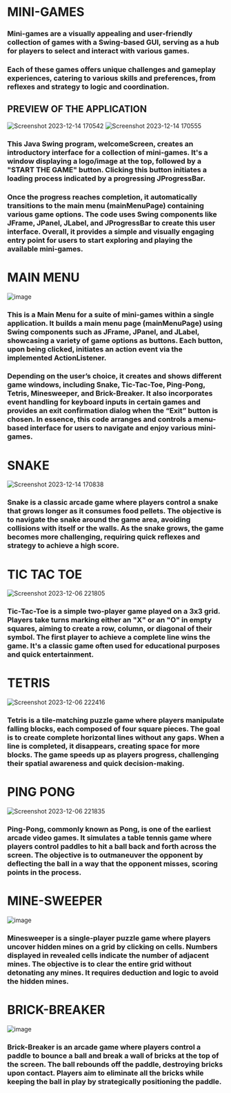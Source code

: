 # MINI-GAMES
### Mini-games are a visually appealing and user-friendly collection of games with a Swing-based GUI, serving as a hub for players to select and interact with various games.
### Each of these games offers unique challenges and gameplay experiences, catering to various skills and preferences, from reflexes and strategy to logic and coordination.
## PREVIEW OF THE APPLICATION
![Screenshot 2023-12-14 170542](https://github.com/kenthzy/mini-games/assets/122461133/0b30c1c1-ecc7-4f87-bf0e-c7523ffa0557)
![Screenshot 2023-12-14 170555](https://github.com/kenthzy/mini-games/assets/122461133/b9ab7e79-9cb5-4930-9f88-97915b093edb)
### This Java Swing program, welcomeScreen, creates an introductory interface for a collection of mini-games. It's a window displaying a logo/image at the top, followed by a "START THE GAME" button. Clicking this button initiates a loading process indicated by a progressing JProgressBar. 
### Once the progress reaches completion, it automatically transitions to the main menu (mainMenuPage) containing various game options. The code uses Swing components like JFrame, JPanel, JLabel, and JProgressBar to create this user interface. Overall, it provides a simple and visually engaging entry point for users to start exploring and playing the available mini-games.

## 
# MAIN MENU
![image](https://github.com/kenthzy/mini-games/assets/122461133/9011d1a5-1944-4884-a8ca-a55e0e308572)
### This is a Main Menu for a suite of mini-games within a single application. It builds a main menu page (mainMenuPage) using Swing components such as JFrame, JPanel, and JLabel, showcasing a variety of game options as buttons. Each button, upon being clicked, initiates an action event via the implemented ActionListener. 
### Depending on the user’s choice, it creates and shows different game windows, including Snake, Tic-Tac-Toe, Ping-Pong, Tetris, Minesweeper, and Brick-Breaker. It also incorporates event handling for keyboard inputs in certain games and provides an exit confirmation dialog when the “Exit” button is chosen. In essence, this code arranges and controls a menu-based interface for users to navigate and enjoy various mini-games.
##
# SNAKE
![Screenshot 2023-12-14 170838](https://github.com/kenthzy/mini-games/assets/122461133/7d65e01d-ec18-4dfd-aa07-f656047ba4cc)
### Snake is a classic arcade game where players control a snake that grows longer as it consumes food pellets. The objective is to navigate the snake around the game area, avoiding collisions with itself or the walls. As the snake grows, the game becomes more challenging, requiring quick reflexes and strategy to achieve a high score.
##
# TIC TAC TOE
![Screenshot 2023-12-06 221805](https://github.com/kenthzy/mini-games/assets/122461133/2a4a434b-2a34-4464-9fae-c69a379dfb90)
### Tic-Tac-Toe is a simple two-player game played on a 3x3 grid. Players take turns marking either an "X" or an "O" in empty squares, aiming to create a row, column, or diagonal of their symbol. The first player to achieve a complete line wins the game. It's a classic game often used for educational purposes and quick entertainment.
##
# TETRIS
![Screenshot 2023-12-06 222416](https://github.com/kenthzy/mini-games/assets/122461133/353344f4-9283-495a-be7c-40427c737699)
### Tetris is a tile-matching puzzle game where players manipulate falling blocks, each composed of four square pieces. The goal is to create complete horizontal lines without any gaps. When a line is completed, it disappears, creating space for more blocks. The game speeds up as players progress, challenging their spatial awareness and quick decision-making.
##
# PING PONG
![Screenshot 2023-12-06 221835](https://github.com/kenthzy/mini-games/assets/122461133/4e869de7-ee6a-43e5-8bc3-26e9b442efff)
### Ping-Pong, commonly known as Pong, is one of the earliest arcade video games. It simulates a table tennis game where players control paddles to hit a ball back and forth across the screen. The objective is to outmaneuver the opponent by deflecting the ball in a way that the opponent misses, scoring points in the process.
##
# MINE-SWEEPER
![image](https://github.com/kenthzy/mini-games/assets/122461133/b90354ed-b283-422d-855b-eecf34d28b0e)
### Minesweeper is a single-player puzzle game where players uncover hidden mines on a grid by clicking on cells. Numbers displayed in revealed cells indicate the number of adjacent mines. The objective is to clear the entire grid without detonating any mines. It requires deduction and logic to avoid the hidden mines.
##
# BRICK-BREAKER
![image](https://github.com/kenthzy/mini-games/assets/122461133/8a1d3b23-d38d-4e49-bbd7-ada10b3b5471)
### Brick-Breaker is an arcade game where players control a paddle to bounce a ball and break a wall of bricks at the top of the screen. The ball rebounds off the paddle, destroying bricks upon contact. Players aim to eliminate all the bricks while keeping the ball in play by strategically positioning the paddle.


